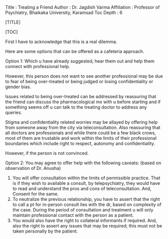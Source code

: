 Title         : Treating a Friend
Author        : Dr. Jagdish Varma
Affiliation   : Professor of Psychiatry, Bhaikaka University, Karamsad
Toc Depth     : 6

[TITLE]

[TOC]

First I have to acknowledge that this is a real dilemma.

Here are some options that can be offered as a cafeteria approach.

Option 1: Which u have already suggested, hear them out and help them
connect with professional help.

However, this person does not want to see another professional may be due
to fear of being over-treated or being judged or losing confidentiality or
gender bias.

Issues related to being over-treated can be addressed by reassuring that
the friend can discuss the pharmacological mx with u before starting and
if something seems off u can talk to the treating doctor to address any
queries.

Stigma and confidentiality related worries may be allayed by offering help
from someone away from the city via teleconsultation. Also reassuring that
all doctors are professionals and while there could be a few black crows,
most of them are trustable and work within the limits of their
professional boundaries which include right to respect, autonomy and
confidentiality.

However, if the person is not convinced.

Option 2: You may agree to offer help with the following caveats: (based on observation of Dr. Anusha)

1. You will offer consultation within the limits of permissible practice. That is if they wish to available a consult, by telepsychiatry, they would have to read and understand the pros and cons of teleconsultation. And, Consent for the same.
2. To neutralize the previous relationship, you have to assert that the right to call a pt for in-person consult lies with the dr, based on complexity of the case. During the period of consultation and treatment u
will only maintain professional contact with the person as a patient.
3. You would also have the right to collateral informants if required. And, also the right to assert any issues that may be required; this must not be taken personally by the patient.
